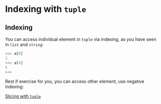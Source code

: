 # Indexing with `tuple`

## Indexing

You can access individual element in `tuple` via indexing, as you have seen in `list` and `string`:

```py
>>> a[0]
1
>>> a[4]
5
>>> 
```

Rest if exercise for you, you can access other element, use negative indexing:

[Slicing with `tuple`](106-SlicingWithTuple.md)